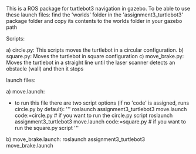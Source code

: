 This is a ROS package for turtlebot3 navigation in gazebo.
To be able to use these launch files: find the 'worlds' folder in the 'assignment3_turtlebot3' package folder and copy its contents to the worlds folder in your gazebo path

Scripts:

a) circle.py: This scripts moves the turtlebot in a circular configuration.
b) square.py: Moves the turtlebot in square configuration
c) move_brake.py: Moves the turtlebot in a straight line until the laser scanner detects an obstacle (wall) and then it stops

launch files:

a) move.launch: 
- to run this file there are two script options (if no 'code' is assigned, runs circle.py by default):
'''
roslaunch assignment3_turtlebot3 move.launch code:=circle.py	# if you want to run the circle.py script
roslaunch assignment3_turtlebot3 move.launch code:=square.py	# if you want to run the square.py script
'''

b) move_brake.launch: 
	roslaunch assignment3_turtlebot3 move_brake.launch
	
